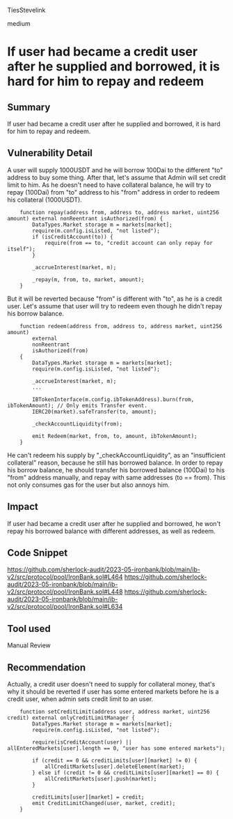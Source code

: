 TiesStevelink

medium

# If user had became a credit user after he supplied and borrowed, it is hard for him to repay and redeem

## Summary
If user had became a credit user after he supplied and borrowed, it is hard for him to repay and redeem.

## Vulnerability Detail
A user will supply 1000USDT and he will borrow 100Dai to the different "to" address to buy some thing. After that, let's assume that Admin will set credit limit to him.
As he doesn't need to have collateral balance, he will try to repay (100Dai) from "to" address to his "from" address in order to redeem his collateral (1000USDT).

```solidity
	function repay(address from, address to, address market, uint256 amount) external nonReentrant isAuthorized(from) {
		DataTypes.Market storage m = markets[market];
		require(m.config.isListed, "not listed");
		if (isCreditAccount(to)) {
			require(from == to, "credit account can only repay for itself");
		}

		_accrueInterest(market, m);

		_repay(m, from, to, market, amount);
	}
```

But it will be reverted because "from" is different with "to", as he is a credit user.
Let's assume that user will try to redeem even though he didn't repay his borrow balance.

```solidity
	function redeem(address from, address to, address market, uint256 amount)
		external
		nonReentrant
		isAuthorized(from)
	{
		DataTypes.Market storage m = markets[market];
		require(m.config.isListed, "not listed");

		_accrueInterest(market, m);
		...
		
		IBTokenInterface(m.config.ibTokenAddress).burn(from, ibTokenAmount); // Only emits Transfer event.
		IERC20(market).safeTransfer(to, amount);

		_checkAccountLiquidity(from);

		emit Redeem(market, from, to, amount, ibTokenAmount);
	}
```

He can't redeem his supply by "_checkAccountLiquidity", as an "insufficient collateral" reason, because he still has borrowed balance.
In order to repay his borrow balance, he should transfer his borrowed balance (100Dai) to his "from" address manually, and repay with same addresses (to == from). This not only consumes gas for the user but also annoys him.

## Impact
If user had became a credit user after he supplied and borrowed, he won't repay his borrowed balance with different addresses, as well as redeem.

## Code Snippet
https://github.com/sherlock-audit/2023-05-ironbank/blob/main/ib-v2/src/protocol/pool/IronBank.sol#L464
https://github.com/sherlock-audit/2023-05-ironbank/blob/main/ib-v2/src/protocol/pool/IronBank.sol#L448
https://github.com/sherlock-audit/2023-05-ironbank/blob/main/ib-v2/src/protocol/pool/IronBank.sol#L634

## Tool used

Manual Review

## Recommendation
Actually, a credit user doesn't need to supply for collateral money, that's why it should be reverted if user has some entered markets before he is a credit user, when admin sets credit limit to an user.

```solidity
	function setCreditLimit(address user, address market, uint256 credit) external onlyCreditLimitManager {
		DataTypes.Market storage m = markets[market];
		require(m.config.isListed, "not listed");

		require(isCreditAccount(user) || allEnteredMarkets[user].length == 0, "user has some entered markets");

		if (credit == 0 && creditLimits[user][market] != 0) {
			allCreditMarkets[user].deleteElement(market);
		} else if (credit != 0 && creditLimits[user][market] == 0) {
			allCreditMarkets[user].push(market);
		}

		creditLimits[user][market] = credit;
		emit CreditLimitChanged(user, market, credit);
	}
```